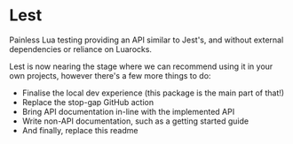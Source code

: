 # Lest

Painless Lua testing providing an API similar to Jest's, and without external dependencies or reliance on Luarocks.

Lest is now nearing the stage where we can recommend using it in your own projects, however there's a few more things to do:

- Finalise the local dev experience (this package is the main part of that!)
- Replace the stop-gap GitHub action
- Bring API documentation in-line with the implemented API
- Write non-API documentation, such as a getting started guide
- And finally, replace this readme
